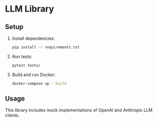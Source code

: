 # LLM Library

## Setup

1. Install dependencies:
   ```bash
   pip install -r requirements.txt
   ```

2. Run tests:
   ```bash
   pytest tests/
   ```

3. Build and run Docker:
   ```bash
   docker-compose up --build
   ```

## Usage
This library includes mock implementations of OpenAI and Anthropic LLM clients.
